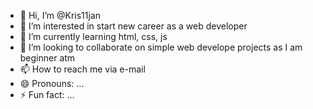 - 👋 Hi, I’m @Kris11jan
- 👀 I’m interested in start new career as a web developer
- 🌱 I’m currently learning html, css, js
- 💞️ I’m looking to collaborate on simple web develope projects as I am beginner atm
- 📫 How to reach me via e-mail
- 😄 Pronouns: ...
- ⚡ Fun fact: ...

<!---
Kris11jan/Kris11jan is a ✨ special ✨ repository because its `README.md` (this file) appears on your GitHub profile.
You can click the Preview link to take a look at your changes.
--->
